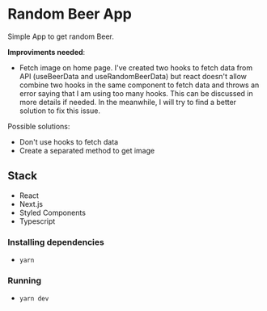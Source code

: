 # Random Beer App

Simple App to get random Beer. 

**Improviments needed**:
- Fetch image on home page. 
I've created two hooks to fetch data from API (useBeerData and useRandomBeerData) but react doesn't allow combine two hooks in the same component to fetch data  and throws an error saying that I am using too many hooks. This can be discussed in more details if needed. In the meanwhile, I will try to find a better solution to fix this issue.

Possible solutions:
- Don't use hooks to fetch data
- Create a separated method to get image

## Stack

- React
- Next.js
- Styled Components
- Typescript


### Installing dependencies

- `yarn`

### Running

- `yarn dev`
